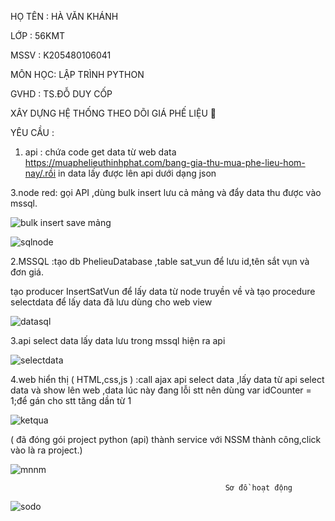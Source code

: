 HỌ TÊN : HÀ VĂN KHÁNH

LỚP :    56KMT

MSSV :   K205480106041

MÔN HỌC: LẬP TRÌNH PYTHON

GVHD : TS.ĐỖ DUY CỐP

XÂY DỰNG HỆ THỐNG THEO DÕI GIÁ PHẾ LIỆU 🔄

YÊU CẦU : 

1. api : chứa code get data từ web data https://muaphelieuthinhphat.com/bang-gia-thu-mua-phe-lieu-hom-nay/.rồi in data lấy được lên api dưới dạng json


3.node red: gọi API ,dùng bulk insert lưu cả mảng  và đẩy data thu được vào mssql.


  ![bulk insert save mảng](https://github.com/khanh25012/he-thong-theo-doi-gia-phe-lieu/assets/129476200/55b93e7a-70e2-4b77-afb5-3047798f7f3b)


  ![sqlnode](https://github.com/khanh25012/he-thong-theo-doi-gia-phe-lieu/assets/129476200/33f0111a-5e73-499e-92a8-fe47d681894d)



2.MSSQL :tạo db PhelieuDatabase ,table sat_vun để lưu id,tên sắt vụn và đơn giá.


tạo producer InsertSatVun để lấy data từ node truyền về và tạo procedure selectdata để lấy data đã lưu dùng cho web view


  ![datasql](https://github.com/khanh25012/he-thong-theo-doi-gia-phe-lieu/assets/129476200/7ab49e0a-a9bf-4118-94dc-17b2c0fd742a)

    
3.api select data lấy data lưu trong mssql hiện ra api


   ![selectdata](https://github.com/khanh25012/he-thong-theo-doi-gia-phe-lieu/assets/129476200/6fa24f03-1c59-4ed0-9528-315e7f4b1e69)



4.web hiển thị ( HTML,css,js ) :call ajax api select data ,lấy data từ api select data và show lên web ,data lúc này đang lỗi stt nên dùng var idCounter = 1;để gán cho stt tăng dần từ 1

   ![ketqua](https://github.com/khanh25012/he-thong-theo-doi-gia-phe-lieu/assets/129476200/a2a59a20-08f7-4db2-b1b7-5def63ac857a)


( đã đóng gói project python (api) thành service với NSSM thành công,click vào là ra project.)


   ![mnnm](https://github.com/khanh25012/he-thong-theo-doi-gia-phe-lieu/assets/129476200/e782938f-1d86-4f84-ba9f-b87dfe16824a)


                                                    Sơ đồ hoạt động


  ![sodo](https://github.com/khanh25012/he-thong-theo-doi-gia-phe-lieu/assets/129476200/342e2437-41c5-4c45-8a2a-602c8f385c3d)


